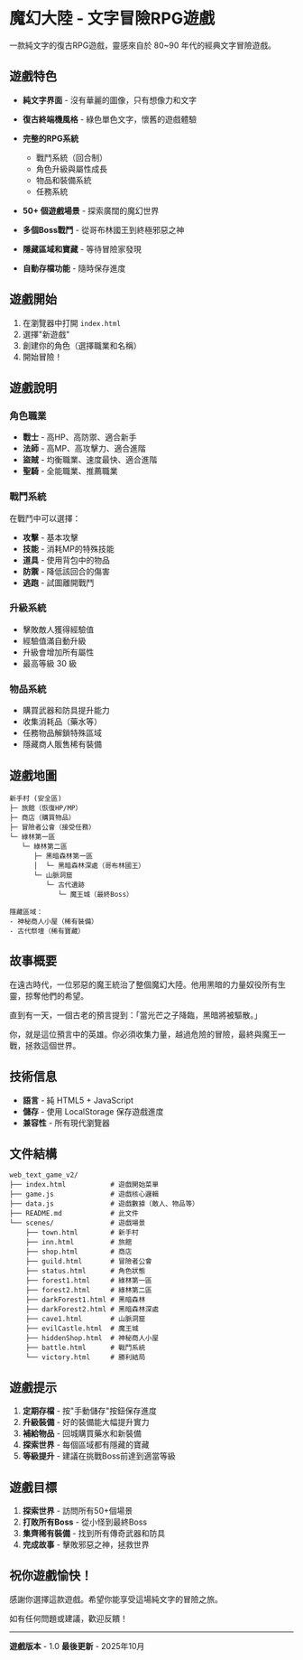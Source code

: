 # 魔幻大陸 - 文字冒險RPG遊戲

一款純文字的復古RPG遊戲，靈感來自於 80~90 年代的經典文字冒險遊戲。

## 遊戲特色

- **純文字界面** - 沒有華麗的圖像，只有想像力和文字
- **復古終端機風格** - 綠色單色文字，懷舊的遊戲體驗
- **完整的RPG系統**
  - 戰鬥系統（回合制）
  - 角色升級與屬性成長
  - 物品和裝備系統
  - 任務系統

- **50+ 個遊戲場景** - 探索廣闊的魔幻世界
- **多個Boss戰鬥** - 從哥布林國王到終極邪惡之神
- **隱藏區域和寶藏** - 等待冒險家發現
- **自動存檔功能** - 隨時保存進度

## 遊戲開始

1. 在瀏覽器中打開 `index.html`
2. 選擇"新遊戲"
3. 創建你的角色（選擇職業和名稱）
4. 開始冒險！

## 遊戲說明

### 角色職業

- **戰士** - 高HP、高防禦、適合新手
- **法師** - 高MP、高攻擊力、適合進階
- **盜賊** - 均衡職業、速度最快、適合進階
- **聖騎** - 全能職業、推薦職業

### 戰鬥系統

在戰鬥中可以選擇：
- **攻擊** - 基本攻擊
- **技能** - 消耗MP的特殊技能
- **道具** - 使用背包中的物品
- **防禦** - 降低該回合的傷害
- **逃跑** - 試圖離開戰鬥

### 升級系統

- 擊敗敵人獲得經驗值
- 經驗值滿自動升級
- 升級會增加所有屬性
- 最高等級 30 級

### 物品系統

- 購買武器和防具提升能力
- 收集消耗品（藥水等）
- 任務物品解鎖特殊區域
- 隱藏商人販售稀有裝備

## 遊戲地圖

```
新手村 (安全區)
├─ 旅館（恢復HP/MP）
├─ 商店（購買物品）
├─ 冒險者公會（接受任務）
└─ 綠林第一區
   └─ 綠林第二區
      ├─ 黑暗森林第一區
      │  └─ 黑暗森林深處（哥布林國王）
      └─ 山脈洞窟
         └─ 古代遺跡
            └─ 魔王城（最終Boss）

隱藏區域：
- 神秘商人小屋（稀有裝備）
- 古代祭壇（稀有寶藏）
```

## 故事概要

在遠古時代，一位邪惡的魔王統治了整個魔幻大陸。他用黑暗的力量奴役所有生靈，掠奪他們的希望。

直到有一天，一個古老的預言提到：「當光芒之子降臨，黑暗將被驅散。」

你，就是這位預言中的英雄。你必須收集力量，越過危險的冒險，最終與魔王一戰，拯救這個世界。

## 技術信息

- **語言** - 純 HTML5 + JavaScript
- **儲存** - 使用 LocalStorage 保存遊戲進度
- **兼容性** - 所有現代瀏覽器

## 文件結構

```
web_text_game_v2/
├── index.html           # 遊戲開始菜單
├── game.js              # 遊戲核心邏輯
├── data.js              # 遊戲數據（敵人、物品等）
├── README.md            # 此文件
└── scenes/              # 遊戲場景
    ├── town.html        # 新手村
    ├── inn.html         # 旅館
    ├── shop.html        # 商店
    ├── guild.html       # 冒險者公會
    ├── status.html      # 角色狀態
    ├── forest1.html     # 綠林第一區
    ├── forest2.html     # 綠林第二區
    ├── darkForest1.html # 黑暗森林
    ├── darkForest2.html # 黑暗森林深處
    ├── cave1.html       # 山脈洞窟
    ├── evilCastle.html  # 魔王城
    ├── hiddenShop.html  # 神秘商人小屋
    ├── battle.html      # 戰鬥系統
    └── victory.html     # 勝利結局
```

## 遊戲提示

1. **定期存檔** - 按"手動儲存"按鈕保存進度
2. **升級裝備** - 好的裝備能大幅提升實力
3. **補給物品** - 回城購買藥水和新裝備
4. **探索世界** - 每個區域都有隱藏的寶藏
5. **等級提升** - 建議在挑戰Boss前達到適當等級

## 遊戲目標

1. **探索世界** - 訪問所有50+個場景
2. **打敗所有Boss** - 從小怪到最終Boss
3. **集齊稀有裝備** - 找到所有傳奇武器和防具
4. **完成故事** - 擊敗邪惡之神，拯救世界

## 祝你遊戲愉快！

感謝你選擇這款遊戲。希望你能享受這場純文字的冒險之旅。

如有任何問題或建議，歡迎反饋！

---

**遊戲版本** - 1.0
**最後更新** - 2025年10月
